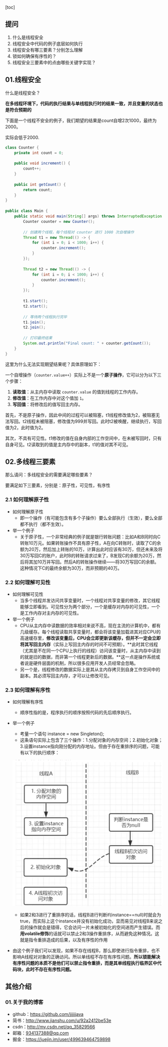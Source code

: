 [toc]

## 提问

1. 什么是线程安全
2. 线程安全中代码的例子底层如何执行
3. 线程安全有哪三要素？分别怎么理解
4. 锁如何确保有序性的？
5. 线程安全三要素中的点由哪些关键字实现？

## 01.线程安全

什么是线程安全？

**在多线程环境下，代码的执行结果与单线程执行时的结果一致，并且变量的状态也是符合预期的**



下面是一个线程不安全的例子，我们期望的结果是count自增2次1000，最终为2000。

实际会低于2000.

```java
class Counter {
    private int count = 0;

    public void increment() {
        count++;
    }

    public int getCount() {
        return count;
    }
}

public class Main {
    public static void main(String[] args) throws InterruptedException {
        Counter counter = new Counter();

        // 创建两个线程，每个线程对 counter 进行 1000 次自增操作
        Thread t1 = new Thread(() -> {
            for (int i = 0; i < 1000; i++) {
                counter.increment();
            }
        });

        Thread t2 = new Thread(() -> {
            for (int i = 0; i < 1000; i++) {
                counter.increment();
            }
        });

        t1.start();
        t2.start();

        // 等待两个线程执行完毕
        t1.join();
        t2.join();

        // 打印最终结果
        System.out.println("Final count: " + counter.getCount());
    }
}

```

这里为什么无法实现期望结果呢？具体原理如下：

一个自增操作（`counter.value++`）实际上不是一个**原子操作**，它可以分为以下三个步骤：

1. **读取值**：从主内存中读取 `counter.value` 的值到线程的工作内存。
2. **修改值**：在工作内存中对这个值加 `1`。
3. **写回值**：将修改后的值写回主内存。

首先，不是原子操作，因此中间的过程可以被阻塞，t1线程修改值为2，被阻塞无法写回。t2线程未被阻塞，修改值为999并写回。此时t2被唤醒，继续执行，写回值为2，此时值为2。

其次，不具有可见性。t1修改的值在自身内部的工作空间中，在未被写回时，只有自身可见。t2读取到的值是主内存中的副本，t1的值对其不可见。

## 02.多线程三要素

那么请问：多线程安全的需要满足哪些要素？

要满足如下三要素，分别是：原子性，可见性，有序性

### 2.1 如何理解原子性

- 如何理解原子性
  - 即一个操作（有可能包含有多个子操作）要么全部执行（生效），要么全部都不执行（都不生效）。
- 举一个例子
  - 关于原子性，一个非常经典的例子就是银行转账问题：比如A和B同时向C转账10万元。如果转账操作不具有原子性，A在向C转账时，读取了C的余额为20万，然后加上转账的10万，计算出此时应该有30万，但还未来及将30万写回C的账户，此时B的转账请求过来了，B发现C的余额为20万，然后将其加10万并写回。然后A的转账操作继续——将30万写回C的余额。这种情况下C的最终余额为30万，而非预期的40万。

### 2.2 如何理解可见性

- 如何理解可见性
  - 当多个线程并发访问共享变量时，一个线程对共享变量的修改，其它线程能够立即看到。可见性分为两个部分，一个是缓存对内存的可见性，一个是工作内存对主内存的可见性。
- 举一个例子
  - CPU从主内存中读数据的效率相对来说不高，现在主流的计算机中，都有几级缓存。每个线程读取共享变量时，都会将该变量加载进其对应CPU的高速缓存里，**修改该变量后，CPU会立即更新该缓存，但并不一定会立即将其写回主内存**（实际上写回主内存的时间不可预期）。**此时其它线程（尤其是不在同一个CPU上执行的线程）访问该变量时，从主内存中读到的就是旧的数据，而非第一个线程更新后的数据。**这一点是操作系统或者说是硬件层面的机制，所以很多应用开发人员经常会忽略。
  - 另一个是，线程修改的数据实际上是其从主内存拷贝到自身工作空间中的副本。其必须写回主内存，才可以让修改可见。

### 2.3 如何理解有序性

- 如何理解有序性

  - 顺序性指的是，程序执行的顺序按照代码的先后顺序执行。

- 举一个例子

  - 考量一个语句 instance = new Singleton();
  - 这条语句实际上包含了三个操作：1.分配对象的内存空间；2.初始化对象；3.设置instance指向刚分配的内存地址。但由于存在重排序的问题，可能有以下的执行顺序：

  ![image-20241016214747414](./../_pic_/image-20241016214747414.png)

  - 如果2和3进行了重排序的话，线程B进行判断if(instance==null)时就会为true，而实际上这个instance并没有初始化成功，显而易见对线程B来说之后的操作就会是错得，它会访问一片未被初始化的空间进而产生错误。而**用volatile修饰**的话就可以禁止2和3操作重排序，从而避免这种情况。这就是指令重排造成的后果，以及有序性的作用

- 由这个例子我们可以发现，如果不存在线程B，那么即使进行指令重排，也不影响A线程对对象的正确访问。所以单线程不存在有序性问题。**所以锁能解决有序性问题的本质不是他们可以禁止指令重排，而是其单线程执行临界区中代码块，此时不存在有序性问题。**

## 其他介绍

### 01.关于我的博客

- github：https://github.com/jjjjjjava
- 简书：http://www.jianshu.com/u/92a2412be53e
- csdn：http://my.csdn.net/qq_35829566
- 邮箱：[934137388@qq.com](mailto:934137388@qq.com)
- 掘金：https://juejin.im/user/499639464759898



